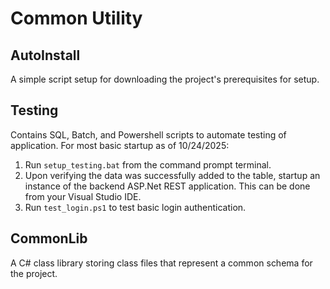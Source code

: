 # Common Utility

## AutoInstall

A simple script setup for downloading the project's prerequisites for setup.

## Testing

Contains SQL, Batch, and Powershell scripts to automate testing of application.
For most basic startup as of 10/24/2025:
   1. Run `setup_testing.bat` from the command prompt terminal.
   2. Upon verifying the data was successfully added to the table, startup an instance of the backend ASP.Net REST application. This can be done from your Visual Studio IDE.
   3. Run `test_login.ps1` to test basic login authentication.

## CommonLib

A C# class library storing class files that represent a common schema for the project.